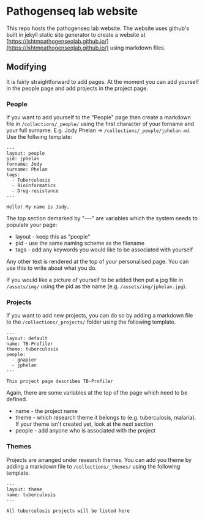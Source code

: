 # Pathogenseq lab website

This repo hosts the pathogenseq lab website.
The website uses github's built in jekyll static site generator to create a website at [https://lshtmpathogenseqlab.github.io/](https://lshtmpathogenseqlab.github.io/) using markdown files.

## Modifying

It is fairly straightforward to add pages. At the moment you can add yourself in the people page and add projects in the project page.

### People

If you want to add yourself to the "People" page then create a markdown file in `/collections/_people/` using the first character of your forname and your full surname. E.g. Jody Phelan -> `/collections/_people/jphelan.md`. Use the follwing template:

```
---
layout: people
pid: jphelan
forname: Jody
surname: Phelan
tags:
  - Tuberculosis
  - Bioinformatics
  - Drug-resistance
---

Hello! My name is Jody.
```
The top section demarked by "---" are variables which the system needs to populate your page:
 - layout - keep this as "people"
 - pid - use the same naming scheme as the filename
 - tags - add any keywords you would like to be associated with yourself

Any other text is rendered at the top of your personalised page. You can use this to write about what you do.

If you would like a picture of yourself to be added then put a jpg file in `/assets/img/` using the pid as the name (e.g. `/assets/img/jphelan.jpg`).

### Projects

If you want to add new projects, you can do so by adding a markdown file to the `/collections/_projects/` folder using the following template.

```
---
layout: default
name: TB-Profiler
theme: tuberculosis
people:
  - gnapier
  - jphelan
---

This project page describes TB-Profiler
```

Again, there are some variables at the top of the page which need to be defined. 
 - name - the project name
 - theme - which research theme it belongs to (e.g. tuberculosis, malaria). If your theme isn't created yet, look at the next section
 - people - add anyone who is associated with the project

### Themes

Projects are arranged under research themes. You can add you theme by adding a markdown file to `/collections/_themes/` using the following template.

```
---
layout: theme
name: tuberculosis
---

All tuberculosis projects will be listed here

```
